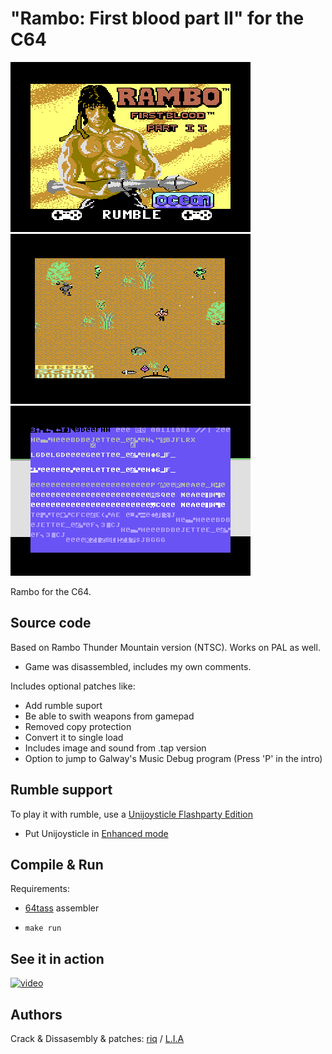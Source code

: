# "Rambo: First blood part II" for the C64

![screenshot_intro]
![screenshot_game1]
![screenshot_music]

[screenshot_intro]: images/screenshot_intro.png
[screenshot_game1]: images/screenshot_game1.png
[screenshot_music]: images/screenshot_music_debug.png


Rambo for the C64.

## Source code

Based on Rambo Thunder Mountain version (NTSC). Works on PAL as well.

- Game was disassembled, includes my own comments.

Includes optional patches like:

- Add rumble suport
- Be able to swith weapons from gamepad
- Removed copy protection
- Convert it to single load
- Includes image and sound from .tap version
- Option to jump to Galway's Music Debug program (Press 'P' in the intro)

## Rumble support

To play it with rumble, use a [Unijoysticle Flashparty Edition][uni2_flashparty]

- Put Unijoysticle in [Enhanced mode][enhanced_mode]

[uni2_flashparty]: https://gitlab.com/ricardoquesada/unijoysticle2/-/tree/main/board/unijoysticle2_flashparty2022
[enhanced_mode]: https://gitlab.com/ricardoquesada/unijoysticle2/-/blob/main/docs/user_guide.md#enhanced-mode

## Compile & Run

Requirements:
- [64tass] assembler

- `make run`

[64tass]: http://tass64.sourceforge.net/

## See it in action

[![video](https://img.youtube.com/vi/vCj45OX43JE/0.jpg)](https://www.youtube.com/watch?v=vCj45OX43JE)

## Authors

Crack & Dissasembly & patches: [riq][retro_moe] / [L.I.A][lia]

[retro_moe]: https://retro.moe
[lia]: https://lia.rebelion.digital